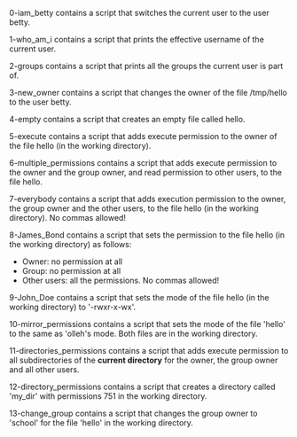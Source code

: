 0-iam_betty contains a script that switches the current user to the user betty.

1-who_am_i contains a script that prints the effective username of the current user.

2-groups contains a script that prints all the groups the current user is part of.

3-new_owner contains a script that changes the owner of the file /tmp/hello to the user betty.

4-empty contains a script that creates an empty file called hello.

5-execute contains a script that adds execute permission to the owner of the file hello (in the working directory).

6-multiple_permissions contains a script that adds execute permission to the owner and the group owner, and read permission to other users, to the file hello.

7-everybody contains a script that adds execution permission to the owner, the group owner and the other users, to the file hello (in the working directory). No commas allowed!

8-James_Bond contains a script that sets the permission to the file hello (in the working directory) as follows:
- Owner: no permission at all
- Group: no permission at all
- Other users: all the permissions.
No commas allowed!

9-John_Doe contains a script that sets the mode of the file hello (in the working directory) to '-rwxr-x-wx'.

10-mirror_permissions contains a script that sets the mode of the file 'hello' to the same as 'olleh's mode. Both files are in the working directory.

11-directories_permissions contains a script that adds execute permission to all subdirectories of the **current directory** for the owner, the group owner and all other users.

12-directory_permissions contains a script that creates a directory called 'my_dir' with permissions 751 in the working directory.

13-change_group contains a script that changes the group owner to 'school' for the file 'hello' in the working directory.
